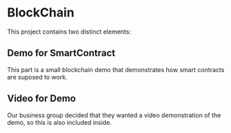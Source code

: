 # BlockChain

This project contains two distinct elements:

## Demo for SmartContract
This part is a small blockchain demo that demonstrates how smart contracts are suposed to work. 

## Video for Demo
Our business group decided that they wanted a video demonstration of the demo, so this is also included inside. 
